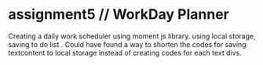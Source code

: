 # assignment5 // WorkDay Planner
Creating a daily work scheduler using moment js library.
using local storage, saving to do list .
Could have found a way to shorten the codes for saving textcontent to local storage instead of creating codes for each text divs.
